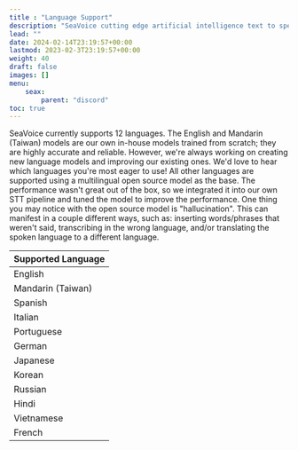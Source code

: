 ```yaml
---
title : "Language Support"
description: "SeaVoice cutting edge artificial intelligence text to speech and speech to text Discord bot documentation"
lead: ""
date: 2024-02-14T23:19:57+00:00
lastmod: 2023-02-3T23:19:57+00:00
weight: 40
draft: false
images: []
menu:
    seax:
        parent: "discord"
toc: true
---
```


SeaVoice currently supports 12 languages. The English and Mandarin (Taiwan) models are our own in-house models trained from scratch; they are highly accurate and reliable. However, we're always working on creating new language models and improving our existing ones. We'd love to hear which languages you're most eager to use! All other languages are supported using a multilingual open source model as the base. The performance wasn't great out of the box, so we integrated it into our own STT pipeline and tuned the model to improve the performance. One thing you may notice with the open source model is "hallucination". This can manifest in a couple different ways, such as: inserting words/phrases that weren't said, transcribing in the wrong language, and/or translating the spoken language to a different language.

| Supported Language          |
| ----------------- |
| English           |
| Mandarin (Taiwan) |
| Spanish           |
| Italian           |
| Portuguese        |
| German            |
| Japanese          |
| Korean            |
| Russian           |
| Hindi             |
| Vietnamese        |
| French            |
